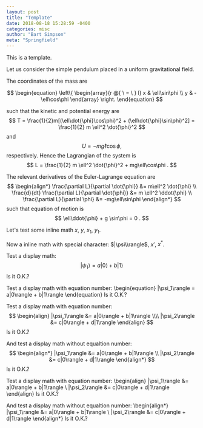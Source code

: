 ```yaml
---
layout: post
title: "Template"
date: 2018-08-18 15:28:59 -0400
categories: misc
author: "Bart Simpson"
meta: "Springfield"
---
```


This is a template.

Let us consider the simple pendulum placed in a uniform gravitational field.

The coordinates of the mass are 

$$
\begin{equation}
   \left\{ 
   \begin{array}{r @{ \ = \ } l}
   x & \ell\sin\phi \\
   y & -\ell\cos\phi 
   \end{array} \right. 
\end{equation}
$$

such that the kinetic and potential energy are
$$
   T = \frac{1}{2}m[(\ell\dot{\phi}\cos\phi)^2 + (\ell\dot{\phi}\sin\phi)^2] = \frac{1}{2} m \ell^2 \dot{\phi}^2
$$
and 
$$
   U = -mg\ell\cos\phi , 
$$
respectively. Hence the Lagrangian of the system is 
$$
   L = \frac{1}{2} m \ell^2 \dot{\phi}^2 + mg\ell\cos\phi .
$$
	
The relevant derivatives of the Euler-Lagrange equation are
$$
   \begin{align*}
   \frac{\partial L}{\partial \dot{\phi}} &= m\ell^2 \dot{\phi} \\
   \frac{d}{dt} \frac{\partial L}{\partial \dot{\phi}} &= m \ell^2 \ddot{\phi} \\
   \frac{\partial L}{\partial \phi} &= -mg\ell\sin\phi 
   \end{align*}
$$
such that equation of motion is 
$$
   \ell\ddot{\phi} + g \sin\phi = 0 .
$$

Let's test some inline math $x$, $y$, $x_1$, $y_1$.

Now a inline math with special character: $|\psi\\rangle$, $x'$, $x^*$.

Test a display math:
$$
   |\psi_1\rangle = a|0\rangle + b|1\rangle
$$
Is it O.K.?

Test a display math with equation number:
\begin{equation}
   |\psi_1\rangle = a|0\rangle + b|1\rangle
\end{equation}
Is it O.K.?

Test a display math with equation number:
$$
  \begin{align}
    |\psi_1\rangle &= a|0\rangle + b|1\rangle \\\\
    |\psi_2\rangle &= c|0\rangle + d|1\rangle
  \end{align}
$$
Is it O.K.?

And test a display math without equaltion number:
$$
  \begin{align*}
    |\psi_1\rangle &= a|0\rangle + b|1\rangle \\
    |\psi_2\rangle &= c|0\rangle + d|1\rangle
  \end{align*}
$$
Is it O.K.?

Test a display math with equation number:
\begin{align}
    |\psi_1\rangle &= a|0\rangle + b|1\rangle \\
    |\psi_2\rangle &= c|0\rangle + d|1\rangle
\end{align}
Is it O.K.?

And test a display math without equaltion number:
\begin{align*}
    |\psi_1\rangle &= a|0\rangle + b|1\rangle \\
    |\psi_2\rangle &= c|0\rangle + d|1\rangle
\end{align*}
Is it O.K.?
